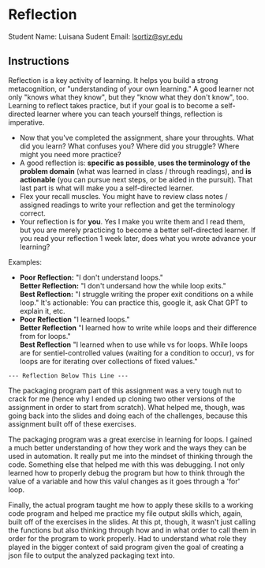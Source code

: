 # Reflection

Student Name:  Luisana
Sudent Email:  lsortiz@syr.edu

## Instructions

Reflection is a key activity of learning. It helps you build a strong metacognition, or "understanding of your own learning." A good learner not only "knows what they know", but they "know what they don't know", too. Learning to reflect takes practice, but if your goal is to become a self-directed learner where you can teach yourself things, reflection is imperative.

- Now that you've completed the assignment, share your throughts. What did you learn? What confuses you? Where did you struggle? Where might you need more practice?
- A good reflection is: **specific as possible**,  **uses the terminology of the problem domain** (what was learned in class / through readings), and **is actionable** (you can pursue next steps, or be aided in the pursuit). That last part is what will make you a self-directed learner.
- Flex your recall muscles. You might have to review class notes / assigned readings to write your reflection and get the terminology correct.
- Your reflection is for **you**. Yes I make you write them and I read them, but you are merely practicing to become a better self-directed learner. If you read your reflection 1 week later, does what you wrote advance your learning?

Examples:

- **Poor Reflection:**  "I don't understand loops."   
**Better Reflection:** "I don't undersand how the while loop exits."   
**Best Reflection:** "I struggle writing the proper exit conditions on a while loop." It's actionable: You can practice this, google it, ask Chat GPT to explain it, etc. 
-  **Poor Reflection** "I learned loops."   
**Better Reflection** "I learned how to write while loops and their difference from for loops."   
**Best Reflection** "I learned when to use while vs for loops. While loops are for sentiel-controlled values (waiting for a condition to occur), vs for loops are for iterating over collections of fixed values."

`--- Reflection Below This Line ---`

The packaging program part of this assignment was a very tough nut to crack for me (hence why I ended up cloning two other versions of the assignment in order to start from scratch). What helped me, though, was going back into the slides and doing each of the challenges, because this assignment built off of these exercises. 

The packaging program was a great exercise in learning for loops. I gained a much better understanding of how they work and the ways they can be used in automation. It really put me into the mindset of thinking through the code. Something else that helped me with this was debugging. I not only learned how to properly debug the program but how to think through the value of a variable and how this valul changes as it goes through a 'for' loop.

Finally, the actual program taught me how to apply these skills to a working code program and helped me practice my file output skills which, again, built off of the exercises in the slides. At this pt, though, it wasn't just calling the functions but also thinking through how and in what order to call them in order for the program to work properly. Had to understand what role they played in the bigger context of said program given the goal of creating a json file to  output the analyzed packaging text into. 

